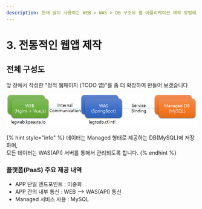 ```yaml
---
description: 현재 많이 사용하는 WEB > WAS > DB 구조의 웹 어플리케이션 제작 방법에 대해서 설명한다.
---
```


# 3. 전통적인 웹앱 제작

## 전체 구성도  

앞 장에서 작성한 "정적 웹페이지 \(TODO 앱\)"를 좀 더 확장하여 만들어 보겠습니다

![](../../.gitbook/assets/image%20%28170%29.png)

{% hint style="info" %}
데이터는 Managed 형태로 제공하는 DB\(MySQL\)에  저장하며,  
모든 데이터는 WAS\(API\) 서버를 통해서 관리되도록 합니다. 
{% endhint %}

### 플랫폼\(PaaS\) 주요 제공 내역 

* APP 단일 엔드포인트 : 이중화
* APP 간의 내부 통신 : WEB --&gt; WAS\(API\) 통신 
* Managed 서비스 사용 : MySQL  

